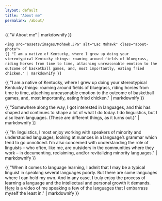 ```yaml
---
layout: default 
title: "About me"
permalink: /about/
---
```


<div class="about-content">
  {{ "# About me" | markdownify }}

<div class="about-me-layout">
  
    <img src="assets/images/Mohawk.JPG" alt="Lac Mohawk" class="about-photo">
    {{ "I am a native of Kentucky, where I grew up doing your stereotypical Kentucky things: roaming around fields of bluegrass, riding horses from time to time, attaching unreasonable emotion to the outcome of basketball games, and, most importantly, eating fried chicken." | markdownify }}
</div>

  {{ "I am a native of Kentucky, where I grew up doing your stereotypical Kentucky things: roaming around fields of bluegrass, riding horses from time to time, attaching unreasonable emotion to the outcome of basketball games, and, most importantly, eating fried chicken." | markdownify }}

  {{ "Somewhere along the way, I got interested in languages, and this has shaped and continues to shape a lot of what I do today. I do linguistics, but I also learn languages. (These are different things, as it turns out.)" | markdownify }}

  {{ "In linguistics, I most enjoy working with speakers of minority and understudied languages, looking at nuances in a language’s grammar which tend to go unnoticed.  I’m also concerned with understanding the role of linguists – who often, like me, are outsiders in the communities where they work – in documenting, reclaiming, and/or revitalizing minority languages." | markdownify }}

{{ "When it comes to language learning, I admit that I may be a typical linguist in speaking several languages poorly.  But there are some languages where I can hold my own.  And in any case, I truly enjoy the process of learning a language and the intellectual and personal growth it demands.  [Here](https://www.youtube.com/watch?v=3tNsOxLkBHw) is a video of me speaking a few of the languages that I embarrass myself the least in." | markdownify }}
  
</div>
